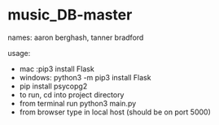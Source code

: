 # music_DB-master
names: aaron berghash, tanner bradford


usage:
- mac :pip3 install Flask
- windows: python3 -m pip3 install Flask
- pip install psycopg2
- to run, cd into project directory
- from terminal run python3 main.py
- from browser type in local host (should be on port 5000)
